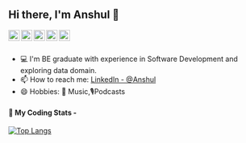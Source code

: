## Hi there, I'm Anshul 👋

<a href="https://twitter.com/AnshulTaneja10">
  <img align="left" alt="Anshul's Twitter" width="22px" src="https://cdn.jsdelivr.net/npm/simple-icons@v3/icons/twitter.svg" />
</a>
<a href="https://www.linkedin.com/in/anshul-taneja-1493a3145/">
  <img align="left" alt="Anshul's Linkdein" width="22px" src="https://cdn.jsdelivr.net/npm/simple-icons@v3/icons/linkedin.svg" />
</a>
<a href="https://github.com/anshultaneja">
  <img align="left" alt="Anshul's Github" width="22px" src="https://cdn.jsdelivr.net/npm/simple-icons@v3/icons/github.svg" />
</a>
<a href="https://github.com/anshultaneja">
  <img align="left" alt="Anshul's Github" width="22px" src="https://cdn.jsdelivr.net/npm/simple-icons@v3/icons/github.svg" />
</a>
<!-- <a href="https://www.instagram.com/">
  <img align="left" alt="Anshul's Instagram" width="22px" src="https://cdn.jsdelivr.net/npm/simple-icons@v3/icons/instagram.svg" />
</a> -->
<a href="https://www.facebook.com/anshul.taneja.5621/">
  <img align="left" alt="Anshul's Facebook" width="22px" src="https://cdn.jsdelivr.net/npm/simple-icons@v3/icons/facebook.svg" />
</a>
<!-- <a href="https://medium.com/@rahulgoyal911/">
  <img align="left" alt="Rahul's Medium" width="22px" src="https://cdn.jsdelivr.net/npm/simple-icons@v3/icons/medium.svg" />
</a> -->
<br/>
<br/>

- 💻 I'm BE graduate with experience in Software Development and exploring data domain.  
- 📫 How to reach me: [LinkedIn - @Anshul](https://www.linkedin.com/in/anshul-taneja-1493a3145/)
- 😄 Hobbies: 🎵 Music,🎙Podcasts

#### 🚀 My Coding Stats -
[![Top Langs](https://github-readme-stats.vercel.app/api/top-langs/?username=anshultaneja&layout=compact&hide=jupyter%20notebook,html&langs_count=8&theme=light)](https://github.com/anshultaneja/github-readme-stats)
